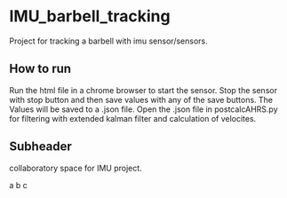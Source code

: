 # IMU_barbell_tracking
Project for tracking a barbell with imu sensor/sensors.

## How to run

Run the html file in a chrome browser to start the sensor. Stop the sensor with stop button and then save values with any of the save buttons. The Values will be saved to a .json file. Open the .json file in postcalcAHRS.py for filtering with 
extended kalman filter and calculation of velocites.

## Subheader

collaboratory space for IMU project.

a
b
c
